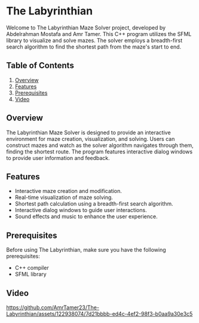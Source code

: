 # The Labyrinthian

Welcome to The Labyrinthian Maze Solver project, developed by Abdelrahman Mostafa and Amr Tamer. This C++ program utilizes the SFML library to visualize and solve mazes. The solver employs a breadth-first search algorithm to find the shortest path from the maze's start to end.

## Table of Contents

1. [Overview](#overview)
2. [Features](#features)
3. [Prerequisites](#prerequisites)
4. [Video](#video)

   
## Overview

The Labyrinthian Maze Solver is designed to provide an interactive environment for maze creation, visualization, and solving. Users can construct mazes and watch as the solver algorithm navigates through them, finding the shortest route. The program features interactive dialog windows to provide user information and feedback.

## Features

- Interactive maze creation and modification.
- Real-time visualization of maze solving.
- Shortest path calculation using a breadth-first search algorithm.
- Interactive dialog windows to guide user interactions.
- Sound effects and music to enhance the user experience.

## Prerequisites

Before using The Labyrinthian, make sure you have the following prerequisites:

- C++ compiler
- SFML library

## Video

https://github.com/AmrTamer23/The-Labyrinthian/assets/122938074/7d21bbbb-ed4c-4ef2-98f3-b0aa9a30e3c5



